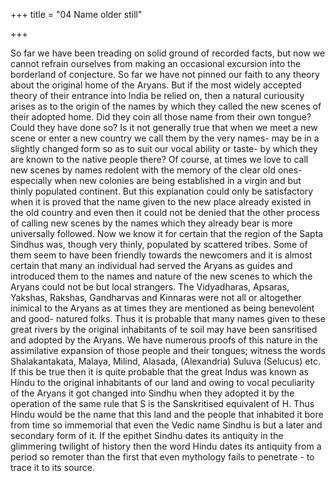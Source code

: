 +++
title = "04 Name older still"

+++

So far we have been treading on solid ground of recorded facts, but now we cannot refrain ourselves from making an occasional excursion into the borderland of conjecture. So far we have not pinned our faith to any theory about the original home of the Aryans. But if the most widely accepted theory of their entrance into India be relied on, then a natural curiousity arises as to the origin of the names by which they called the new scenes of their adopted home. Did they coin all those name from their own tongue? Could they have done so? Is it not generally true that when we meet a new scene or enter a new country we call them by the very names- may be in a slightly changed form so as to suit our vocal ability or taste- by which they are known to the native people there? Of course, at times we love to call new scenes by names redolent with the memory of the clear old ones- especially when new colonies are being established in a virgin and but thinly populated continent. But this explanation could only be satisfactory when it is proved that the name given to the new place already existed in the old country and even then it could not be denied that the other process of calling new scenes by the names which they already bear is more universally followed. Now we know it for certain that the region of the Sapta Sindhus was, though very thinly, populated by scattered tribes. Some of them seem to have been friendly towards the newcomers and it is almost certain that many an individual had served the Aryans as guides and introduced them to the names and nature of the new scenes to which the Aryans could not be but local strangers. The Vidyadharas, Apsaras, Yakshas, Rakshas, Gandharvas and Kinnaras were not all or altogether inimical to the Aryans as at times they are mentioned as being benevolent and good- natured folks. Thus it is probable that many names given to these great rivers by the original inhabitants of te soil may have been sansritised and adopted by the Aryans. We have numerous proofs of this nature in the assimilative expansion of those people and their tongues; witness the words Shalakantakata, Malaya, Milind, Alasada, (Alexandria) Suluva (Selucus) etc. If this be true then it is quite probable that the great Indus was known as Hindu to the original inhabitants of our land and owing to vocal peculiarity of the Aryans it got changed into Sindhu when they adopted it by the operation of the same rule that S is the Sanskritised equivalent of H. Thus Hindu would be the name that this land and the people that inhabited it bore from time so immemorial that even the Vedic name Sindhu is but a later and secondary form of it. If the epithet Sindhu dates its antiquity in the glimmering twilight of history then the word Hindu dates its antiquity from a period so remoter than the first that even mythology fails to penetrate - to trace it to its source. 
